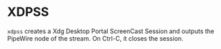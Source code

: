 # XDPSS
`xdpss` creates a Xdg Desktop Portal ScreenCast Session and outputs the
PipeWire node of the stream.
On Ctrl-C, it closes the session.
